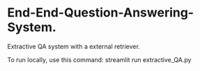 # End-End-Question-Answering-System.

Extractive QA system with a external retriever.

To run locally, use this command: streamlit run extractive_QA.py
